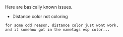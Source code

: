 Here are basically known issues.
+ Distance color not coloring
```
for some odd reason, distance color just wont work,
and it somehow got in the nametags esp color...
```
